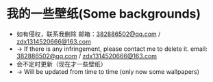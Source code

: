 # 我的一些壁纸(Some backgrounds)
  - 如有侵权，联系我删除 邮箱：382886502@qq.com / zdx1314520666@163.com
  - -> If there is any infringement, please contact me to delete it. email: 382886502@qq.com / zdx1314520666@163.com
  - 会不定时更新（现在才一些壁纸）
  - -> Will be updated from time to time (only now some wallpapers)

